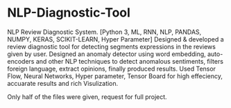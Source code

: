 # NLP-Diagnostic-Tool

NLP Review Diagnostic System.
[Python 3, ML, RNN, NLP, PANDAS, NUMPY, KERAS, SCIKIT-LEARN, Hyper Parameter]
 Designed & developed a review diagnostic tool for detecting segments expressions in the reviews given by user.
 Designed an anomaly detector using word embedding, auto-encoders and other NLP techniques to
detect anomalous sentiments, filters foreign language, extract opinions, finally produced results.
Used Tensor Flow, Neural Networks, Hyper parameter, Tensor Board for high effeciency, accuarate results and rich Visulization.

Only half of the files were given, request for full project.
